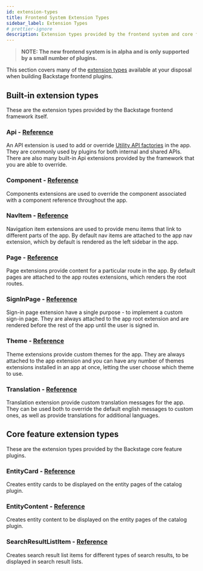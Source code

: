 ```yaml
---
id: extension-types
title: Frontend System Extension Types
sidebar_label: Extension Types
# prettier-ignore
description: Extension types provided by the frontend system and core features
---
```


> **NOTE: The new frontend system is in alpha and is only supported by a small number of plugins.**

This section covers many of the [extension types](../architecture/03-extensions.md#extension-creators) available at your disposal when building Backstage frontend plugins.

## Built-in extension types

These are the extension types provided by the Backstage frontend framework itself.

### Api - [Reference](../../reference/frontend-plugin-api.createapiextension.md)

An API extension is used to add or override [Utility API factories](../utility-apis/01-index.md) in the app. They are commonly used by plugins for both internal and shared APIs. There are also many built-in Api extensions provided by the framework that you are able to override.

### Component - [Reference](../../reference/frontend-plugin-api.createcomponentextension.md)

Components extensions are used to override the component associated with a component reference throughout the app.

### NavItem - [Reference](../../reference/frontend-plugin-api.createnavitemextension.md)

Navigation item extensions are used to provide menu items that link to different parts of the app. By default nav items are attached to the app nav extension, which by default is rendered as the left sidebar in the app.

### Page - [Reference](../../reference/frontend-plugin-api.createpageextension.md)

Page extensions provide content for a particular route in the app. By default pages are attached to the app routes extensions, which renders the root routes.

### SignInPage - [Reference](../../reference/frontend-plugin-api.createsigninpageextension.md)

Sign-in page extension have a single purpose - to implement a custom sign-in page. They are always attached to the app root extension and are rendered before the rest of the app until the user is signed in.

### Theme - [Reference](../../reference/frontend-plugin-api.createthemeextension.md)

Theme extensions provide custom themes for the app. They are always attached to the app extension and you can have any number of themes extensions installed in an app at once, letting the user choose which theme to use.

### Translation - [Reference](../../reference/frontend-plugin-api.createtranslationextension.md)

Translation extension provide custom translation messages for the app. They can be used both to override the default english messages to custom ones, as well as provide translations for additional languages.

## Core feature extension types

These are the extension types provided by the Backstage core feature plugins.

### EntityCard - [Reference](https://github.com/backstage/backstage/blob/master/plugins/catalog-react/api-report-alpha.md)

Creates entity cards to be displayed on the entity pages of the catalog plugin.

### EntityContent - [Reference](https://github.com/backstage/backstage/blob/master/plugins/catalog-react/api-report-alpha.md)

Creates entity content to be displayed on the entity pages of the catalog plugin.

### SearchResultListItem - [Reference](https://github.com/backstage/backstage/blob/master/plugins/search-react/api-report-alpha.md)

Creates search result list items for different types of search results, to be displayed in search result lists.
